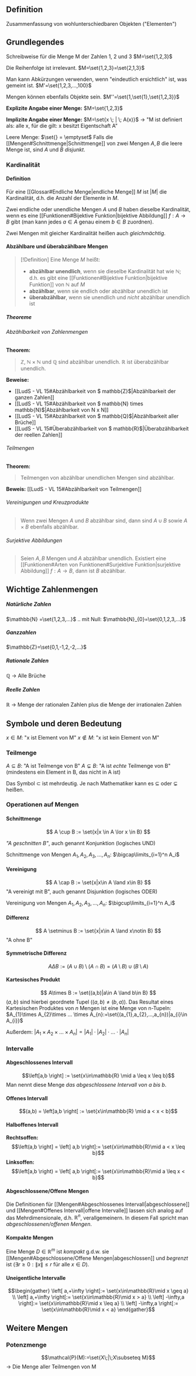 ## Definition
Zusammenfassung von wohlunterschiedbaren Objekten ("Elementen")

## Grundlegendes
Schreibweise für die Menge M der Zahlen 1, 2 und 3
$M=\set{1,2,3}$

Die Reihenfolge ist irrelevant.
$M=\set{1,2,3}=\set{2,1,3}$

Man kann Abkürzungen verwenden, wenn "eindeutlich ersichtlich" ist, was gemeint ist.
$M'=\set{1,2,3,...,100}$

Mengen können ebenfalls Objekte sein.
$M''=\set{1,\set{1},\set{1,2,3}}$

**Explizite Angabe einer Menge:** $M=\set{1,2,3}$

**Implizite Angabe einer Menge:** $M=\set{x \; | \; A(x)}$
-> "M ist definiert als: alle x, für die gilt: x besitzt Eigentschaft A"

Leere Menge: $\set{} = \emptyset$
Falls die [[Mengen#Schnittmenge|Schnittmenge]] von zwei Mengen $A,B$ die leere Menge ist, sind $A$ und $B$ *disjunkt*.

### Kardinalität
#### Definition
Für eine [[Glossar#Endliche Menge|endliche Menge]] $M$ ist $|M|$ die Kardinalität, d.h. die Anzahl der Elemente in $M$.

Zwei endliche oder unendliche Mengen $A$ und $B$ haben dieselbe Kardinalität, wenn es eine [[Funktionen#Bijektive Funktion|bijektive Abbildung]] $f : A \rightarrow B$ gibt (man kann jedes $a \in A$ genau einem $b \in B$ zuordnen).

Zwei Mengen mit gleicher Kardinalität heißen auch *gleichmächtig*.

#### Abzählbare und überabzählbare Mengen
> [!Definition]
> Eine Menge $M$ heißt:
> - **abzählbar unendlich**, wenn sie dieselbe Kardinalität hat wie $\mathbb{N}$; d.h. es gibt eine [[Funktionen#Bijektive Funktion|bijektive Funktion]] von $\mathbb{N}$ auf $M$
> - **abzählbar**, wenn sie endlich oder abzählbar unendlich ist
> - **überabzählbar**, wenn sie unendlich und *nicht* abzählbar unendlich ist

##### Theoreme
###### Abzählbarkeit von Zahlenmengen
**Theorem:**
> $\mathbb{Z}$, $\mathbb{N} \times \mathbb{N}$ und $\mathbb{Q}$ sind abzählbar unendlich.
> $\mathbb{R}$ ist überabzählbar unendlich.

**Beweise:**
- [[LudS - VL 15#Abzählbarkeit von $ mathbb{Z}$|Abzählbarkeit der ganzen Zahlen]]
- [[LudS - VL 15#Abzählbarkeit von $ mathbb{N} times mathbb{N}$|Abzählbarkeit von N x N]]
- [[LudS - VL 15#Abzählbarkeit von $ mathbb{Q}$|Abzählbarkeit aller Brüche]]
- [[LudS - VL 15#Überabzählbarkeit von $ mathbb{R}$|Überabzählbarkeit der reellen Zahlen]]

###### Teilmengen
**Theorem:**
> Teilmengen von abzählbar unendlichen Mengen sind abzählbar.

**Beweis:**
[[LudS - VL 15#Abzählbarkeit von Teilmengen]]

###### Vereinigungen und Kreuzprodukte
> Wenn zwei Mengen $A$ und $B$ abzählbar sind, dann sind $A \cup B$ sowie $A \times B$ ebenfalls abzählbar.

###### Surjektive Abbildungen
> Seien $A,B$ Mengen und $A$ abzählbar unendlich. Existiert eine [[Funktionen#Arten von Funktionen#Surjektive Funktion|surjektive Abbildung]] $f : A \rightarrow B$, dann ist $B$ abzählbar.

## Wichtige Zahlenmengen
##### Natürliche Zahlen
$\mathbb{N} =\set{1,2,3,...}$
.. mit Null:
$\mathbb{N}_{0}=\set{0,1,2,3,...}$

##### Ganzzahlen
$\mathbb{Z}=\set{0,1,-1,2,-2,...}$

##### Rationale Zahlen
$\mathbb{Q}$
-> Alle Brüche

##### Reelle Zahlen
$\mathbb{R}$
-> Menge der rationalen Zahlen plus die Menge der irrationalen Zahlen

## Symbole und deren Bedeutung
$x \in M$: "x ist Element von M"
$x \notin M$: "x ist kein Element von M"

### Teilmenge
$A \subseteq B$: "A ist Teilmenge von B"
$A \subsetneq B$: "A ist *echte* Teilmenge von B" (mindestens ein Element in B, das nicht in A ist)

Das Symbol $\subset$ ist mehrdeutig. Je nach Mathematiker kann es $\subseteq$ oder $\subsetneq$ heißen.

### Operationen auf Mengen
#### Schnittmenge
$$
A \cup B := \set{x|x \in A \lor x \in B}
$$

*"A geschnitten B"*, auch genannt Konjunktion (logisches UND)

Schnittmenge von Mengen $A_1,A_2,A_3,...,A_n$: $\bigcap\limits_{i=1}^n A_i$

#### Vereinigung
$$
A \cap B := \set{x|x\in A \land x\in B}
$$
"A vereinigt mit B", auch genannt Disjunktion (logisches ODER)

Vereinigung von Mengen $A_1,A_2,A_3,...,A_n$: $\bigcup\limits_{i=1}^n A_i$

#### Differenz
$$
A \setminus B := \set{x|x\in A \land x\notin B}
$$
"A ohne B"

#### Symmetrische Differenz
$$A \Delta B := (A \cup B) \setminus (A \cap B) = (A \setminus B) \cup (B \setminus A)$$

#### Kartesisches Produkt
$$
A\times B := \set{(a,b)|a\in A \land b\in B}
$$
$(a,b)$ sind hierbei geordnete Tupel ($(a,b)\neq (b,a)$).
Das Resultat eines Kartesischen Produktes von $n$ Mengen ist eine Menge von n-Tupeln:
$A_{1}\times A_{2}\times ... \times A_{n}:=\set{(a_{1},a_{2},...,a_{n})|a_{i}\in A_{i}}$

Außerdem:
$|A_{1}\times A_{2}\times ... \times A_{n}|=|A_{1}|\cdot |A_{2}|\cdot ... \cdot |A_{n}|$

### Intervalle
#### Abgeschlossenes Intervall
$$\left[a,b \right] := \set{x\in\mathbb{R} \mid a \leq x \leq b}$$
Man nennt diese Menge *das abgeschlossene Intervall von $a$ bis $b$*. 
#### Offenes Intervall
$$(a,b) = \left]a,b \right[ := \set{x\in\mathbb{R} \mid a < x < b}$$
#### Halboffenes Intervall
**Rechtsoffen:**
$$\left(a,b \right] = \left] a,b \right]:= \set{x\in\mathbb{R}\mid a < x \leq b}$$
**Linksoffen:**
$$\left[a,b \right) = \left[ a,b \right[:= \set{x\in\mathbb{R}\mid a \leq x < b}$$

#### Abgeschlossene/Offene Mengen
Die Definitionen für [[Mengen#Abgeschlossenes Intervall|abgeschlossene]] und [[Mengen#Offenes Intervall|offene Intervalle]] lassen sich analog auf das Mehrdimensionale, d.h. $\mathbb{R}^{n}$, verallgemeinern. In diesem Fall spricht man *abgeschlossenen/offenen Mengen*.

#### Kompakte Mengen
Eine Menge $D \in \mathbb{R}^{m}$ ist *kompakt* g.d.w. sie [[Mengen#Abgeschlossene/Offene Mengen|abgeschlossen]] und *begrenzt* ist ($\exists r \geq 0: \|x\|\leq r$ für alle $x \in D$).

#### Uneigentliche Intervalle
$$\begin{gather}
\left[ a,+\infty \right[:= \set{x\in\mathbb{R}\mid x \geq a} \\
\left] a,+\infty \right[:= \set{x\in\mathbb{R}\mid x > a} \\
\left] -\infty,a \right]:= \set{x\in\mathbb{R}\mid x \leq a} \\
\left] -\infty,a \right[:= \set{x\in\mathbb{R}\mid x < a}
\end{gather}$$

## Weitere Mengen
### Potenzmenge
$$\mathcal{P}(M):=\set{X\;|\;X\subseteq M}$$
-> Die Menge aller Teilmengen von M
